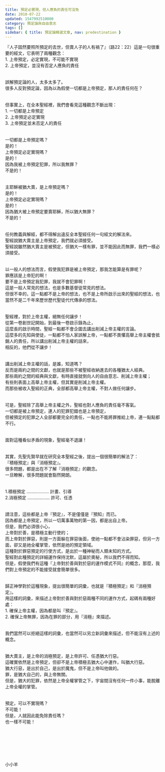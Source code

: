 ```yaml
---
title: 預定必實現，但人應負的責任可沒免
date: 2010-07-22
updated: 1547992510000
category: 預定論與自由意志
tags: []
sidebar: { title: 預定論精選文章, nav: predestination }
---
```


<p>『人子固然要照所預定的去世，但賣人子的人有禍了』（路22：22）<!--more-->這是一句很重要的經文，它表明了兩種觀念：<br/>1.	上帝預定，必定實現，不可能不實現<br/>2.	上帝預定，並沒有否定人應負的責任<br/><br/><br/>誤解預定論的人，太多太多了。<br/>很多人反對預定論，因為以為假使一切都是上帝預定，那人的責任何在？<br/><br/><br/>但事實上，在全本聖經裡，我們會看見這種觀念不斷出現：<br/>1.	一切都是上帝預定<br/>2.	上帝預定必定實現<br/>3.	上帝預定並未否定人的責任<br/><br/><br/>一切都是上帝預定嗎？<br/>是的！<br/>上帝預定必定實現嗎？<br/>是的！<br/>因為我被上帝預定犯罪，所以我無罪？<br/>不是的！<br/><br/><br/>主耶穌被猶大賣，是上帝預定嗎？<br/>是的！<br/>上帝預定必定實現嗎？<br/>是的！<br/>因為猶大被上帝預定要賣耶穌，所以猶大無罪？<br/>不是的！<br/><br/><br/>任何教義與解經，都不得解出違反全本聖經任何一句經文的解法來。<br/>聖經說猶大賣主是上帝預定，我們就必須接受。<br/>聖經說雖然猶大賣主是被預定，但猶大一樣有罪，並不能因此而無罪，我們一樣必須接受。<br/><br/><br/>以一般人的想法而言，假使我犯罪是被上帝預定，那我怎能算是有罪呢？<br/>罪應該是上帝犯的啊！<br/>要不是上帝預定我犯罪，我就不會犯罪啊！<br/>這是一般人常見的想法，也是多數基督徒常見的想法。<br/>但很不幸的，這一點都不是上帝的想法，也不是上帝所啟示出來的聖經的想法，也當然不是二千年來歷世歷代聖徒代代傳承的想法。<br/><br/><br/>聖經裡，對於上帝主權，絕無任何讓步！<br/>從第一卷創世記開始，到最後一卷啟示錄為止，<br/>這麼長的啟示時間，聖經一點都不會企圖去講出削減上帝主權的言論。<br/>這麼多的先知與使徒，一點都不怕人家誤解上帝，一點都不畏懼高舉上帝主權會抵銷人的責任，所以講出削減上帝主權的話來，<br/>相反的，他們從不讓步！<br/><br/><br/>講出削減上帝主權的話，是誰，知道嗎？<br/>反而是兩約之間的文獻，也就是那些不被聖經收納進去的各種猶太人經典。<br/>那些兩約之間的經典與文獻，有時直接就倒向人的自由意志、削減上帝主權；<br/>有些則表面上高舉上帝主權，但其實是削減上帝主權。<br/>而那些被收入聖經的正典，全部都高舉上帝主權，不對人做任何讓步。<br/><br/><br/>可是，聖經除了高舉上帝主權之外，聖經也對人應負的責任毫不客氣。<br/>一切都是被上帝預定，連人的犯罪犯錯也是上帝預定，<br/>但被預定的犯罪之人全部都要完全的責任，一點也不能將罪推給上帝，連一點點都不行。<br/><br/><br/>面對這種看似矛盾的現象，聖經毫不退讓！<br/><br/><br/>其實，先聖先賢早就在研究全本聖經之後，提出一個很簡單的解法了：<br/>『積極預定』與『消極預定』。<br/>很多問題，都是出在不了解『消極預定』的觀念。<br/>一旦瞭解，很多問題就會豁然開朗。<br/><br/><br/>1.積極預定 ……………… 計畫、引導<br/>2.消極預定 ……………… 許可、任憑<br/><br/><br/>請注意，這些都是上帝『預定』，不是僅僅是『預知』而已。<br/>因為都是上帝預定，所以一切萬事萬物的第一因，都是出自上帝。<br/>但是，我們必須很小心，<br/>上帝對於善，是積極主動行使的；<br/>而上帝對於罪惡，則是一方面躲在罪惡後面，使祂一點都不會沾染罪惡，但另一方面，卻又是祂全權掌管，依然是祂的預定領域。<br/>這種對於罪惡預定的行使方式，是出於一種神秘而人類未知的方式。<br/>聖經對此種預定的詳細運作保持沈默，這屬於奧秘，所以我們不得而知。<br/>但是，假使我們有這種『上帝對於善與對於惡的運作模式不同』的概念，那麼，我們對上帝預定的不能接受就會簡單很多。<br/><br/><br/>歸正神學對於這種現象，提出很簡單的詞彙，也就是『積極預定』和『消極預定』。<br/>用這樣的詞彙，來描述上帝對於善與對於惡兩種不同的運作方式，起碼有兩種好處：<br/>1.	確保上帝主權，因為都是叫『預定』。<br/>2.	確保上帝無罪，因為在罪的部分，用『消極』來描述。<br/><br/><br/>我們當然可以拒絕這樣的詞彙，也當然可以另立新詞彙來描述，但不能沒有上述的概念。<br/><br/><br/>猶大賣主，是上帝的消極預定，是上帝許可、任憑猶大行惡。<br/>這確實依然是上帝預定，但卻不是上帝積極去猶大心中運作，叫猶大行惡。<br/>猶大行惡，是出於自己，是出於魔鬼，但不是上帝叫他做的。<br/>罪，是猶大自己的，與上帝無關。<br/>但是，猶大的犯罪，依然是上帝全權掌管之下，宇宙間沒有任何一件小事，能脫離上帝全權的掌管。<br/><br/><br/>預定，可以不實現嗎？<br/>不可能！<br/>但是，人就因此能免除責任嗎？<br/>也一樣不可能！<br/><br/><br/><br/><br/><br/><br/><br/>小小羊<br/>
</p>